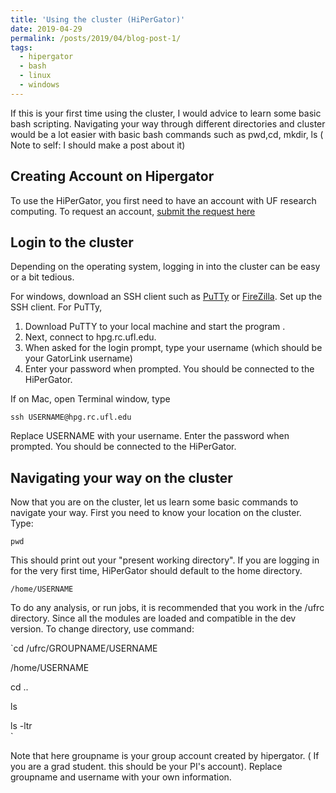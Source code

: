 ```yaml
---
title: 'Using the cluster (HiPerGator)'
date: 2019-04-29
permalink: /posts/2019/04/blog-post-1/
tags:
  - hipergator
  - bash
  - linux
  - windows
---
```


If this is your first time using the cluster, I would advice to learn some basic bash scripting. Navigating your way through different directories and cluster would be a lot easier with basic bash commands such as
pwd,cd, mkdir, ls ( Note to self: I should make a post about it) 


Creating Account on Hipergator
------
To use the HiPerGator, you first need to have an account with UF research computing. To request an account, [submit the request here](https://www.rc.ufl.edu/access/account-request/)


Login to the cluster
------
Depending on the operating system, logging in into the cluster can be easy or a bit tedious. 

For windows, download an SSH client such as [PuTTy](https://www.putty.org/) or [FireZilla](https://filezilla-project.org/).
Set up the SSH client. 
For PuTTy,
     
1. Download PuTTY to your local machine and start the program .
2. Next, connect to hpg.rc.ufl.edu.
3. When asked for the login prompt, type your username (which should be your GatorLink username)
4. Enter your password when prompted. You should be connected to the HiPerGator. 

If on Mac, open Terminal window, type

 `ssh USERNAME@hpg.rc.ufl.edu`

Replace USERNAME with your username. Enter the password when prompted. You should be connected to the HiPerGator.


Navigating your way on the cluster
------
Now that you are on the cluster, let us learn some basic commands to navigate your way. 
First  you need to know your location on the cluster. Type:

`pwd`

This should print out your "present working directory". If you are logging in for the very first time, HiPerGator should default to the home directory.

`/home/USERNAME`

To do any analysis, or run jobs, it is recommended that you work in the /ufrc directory. Since all the modules are loaded and compatible in the dev version. To change directory, use command:


`cd /ufrc/GROUPNAME/USERNAME   

/home/USERNAME   

cd ..   

ls   

ls -ltr   
`  


Note that here groupname is your group account created by hipergator. ( If you are a grad student. this should be your PI's account). Replace groupname and username with your own information. 
